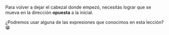 Para volver a dejar el cabezal donde empezó, necesitás lograr que se mueva en la dirección **opuesta** a la inicial. 

¿Podremos usar alguna de las expresiones que conocimos en esta lección? :grin: